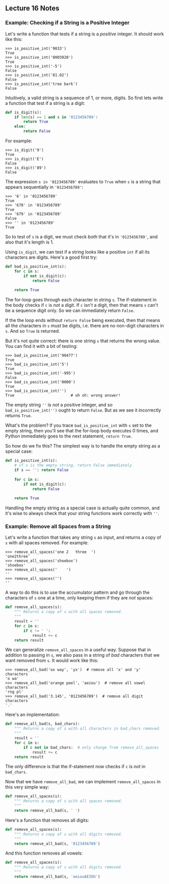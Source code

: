 ## Lecture 16 Notes

### Example: Checking if a String is a Positive Integer

Let's write a function that tests if a string is a *positive* integer. It
should work like this:

```
>>> is_positive_int('9033')
True
>>> is_positive_int('0003920')
True
>>> is_positive_int('-5')
False
>>> is_positive_int('81.02')
False
>>> is_positive_int('tree bark')
False
```

Intuitively, a valid string is a sequence of 1, or more, digits. So first lets
write a function that test if a string is a digit:

```python
def is_digit(s):
    if len(s) == 1 and s in '0123456789':
        return True
    else:
        return False
```

For example:

```
>>> is_digit('9')
True
>>> is_digit('E')
False
>>> is_digit('89')
False
```

The expression `s in '0123456789'` evaluates to `True` when `s` is a string
that appears sequentially in `'0123456789'`:

```
>>> '6' in '0123456789'
True
>>> '678' in '0123456789'
True
>>> '679' in '0123456789'
False
>>> '' in '0123456789'
True
```

So to test of `s` is a digit, we must check *both* that it's in
`'0123456789'`, and also that it's length is 1.

Using `is_digit`, we can test if a string looks like a positive `int` if all
its characters are digits. Here's a good first try:

```python
def bad_is_positive_int(s):        
    for c in s:
        if not is_digit(c):
            return False
            
    return True
```

The for-loop goes through each character in string `s`. The if-statement in
the body checks if `c` is *not* a digit. If `c` isn't a digit, then that means
`s` can't be a sequence digit only. So we can immediately return `False`.

If the the loop ends without `return False` being executed, then that means
all the characters in `s` must be digits, i.e. there are no non-digit
characters in `s`. And so `True` is returned.

But it's not quite correct: there is one string `s` that returns the wrong
value. You can find it with a bit of testing:

```
>>> bad_is_positive_int('90477')
True
>>> bad_is_positive_int('5')
True
>>> bad_is_positive_int('-995')
False
>>> bad_is_positive_int('0000')
True
>>> bad_is_positive_int('')
True                         # uh oh: wrong answer!
```

The empty string `''` is *not* a positive integer, and so
`bad_is_positive_int('')` ought to return `False`. But as we see it
incorrectly returns `True`.

What's the problem? If you trace `bad_is_positive_int` with `s` set to the
empty string, then you'll see that the for-loop body executes 0 times, and
Python immediately goes to the next statement, `return True`.

So how do we fix this? The simplest way is to handle the empty string as a
special case:

```python
def is_positive_int(s):
    # if s is the empty string, return False immediately
    if s == '': return False
        
    for c in s:
        if not is_digit(c):
            return False
            
    return True
```

Handling the empty string as a special case is actually quite common, and it's
wise to always check that your string functions work correctly with `''`.

### Example: Remove all Spaces from a String

Let's write a function that takes any string `s` as input, and returns a copy
of `s` with all spaces removed. For example:

```
>>> remove_all_spaces('one 2   three  ')
'one2three'
>>> remove_all_spaces('shoebox')
'shoebox'
>>> remove_all_spaces('    ')
''
>>> remove_all_spaces('')
''
```

A way to do this is to use the accumulator pattern and go through the
characters of `s` one at a time, only keeping them if they are *not* spaces:

```python
def remove_all_spaces(s):
    """ Returns a copy of s with all spaces removed.
    """
    result = ''
    for c in s:
        if c != ' ':
            result += c
    return result
```

We can generalize `remove_all_spaces` in a useful way. Suppose that in
addition to passing in `s`, we also pass in a string of *bad* characters that
we want removed from `s`. It would work like this:

```
>>> remove_all_bad('ox way', 'yx')  # remove all 'x' and 'y' characters
'o wa'
>>> remove_all_bad('orange peel', 'aeiou')  # remove all vowel characters
'rng pl'
>>> remove_all_bad('3.145', '0123456789')  # remove all digit characters
'.'
```

Here's an implementation:

```python
def remove_all_bad(s, bad_chars):
    """ Returns a copy of s with all characters in bad_chars removed.
    """
    result = ''
    for c in s:
        if c not in bad_chars:  # only change from remove_all_spaces
            result += c
    return result
```

The only difference is that the if-statement now checks if `c` is *not* in
`bad_chars`.

Now that we have `remove_all_bad`, we can implement `remove_all_spaces` in
this very simple way:

```python
def remove_all_spaces(s):
    """ Returns a copy of s with all spaces removed.
    """
    return remove_all_bad(s, ' ')
```

Here's a function that removes all digits:

```python
def remove_all_spaces(s):
    """ Returns a copy of s with all digits removed.
    """
    return remove_all_bad(s, '0123456789')
```

And this function removes all vowels:

```python
def remove_all_spaces(s):
    """ Returns a copy of s with all digits removed.
    """
    return remove_all_bad(s, 'aeiouAEIOU')
```
